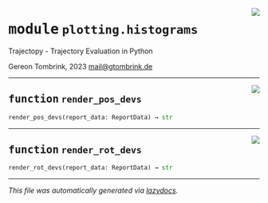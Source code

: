 <!-- markdownlint-disable -->

<a href="..\trajectopy_core\plotting\histograms.py#L0"><img align="right" style="float:right;" src="https://img.shields.io/badge/-source-cccccc?style=flat-square"></a>

# <kbd>module</kbd> `plotting.histograms`
Trajectopy - Trajectory Evaluation in Python 

Gereon Tombrink, 2023 mail@gtombrink.de 


---

<a href="..\trajectopy_core\plotting\histograms.py#L14"><img align="right" style="float:right;" src="https://img.shields.io/badge/-source-cccccc?style=flat-square"></a>

## <kbd>function</kbd> `render_pos_devs`

```python
render_pos_devs(report_data: ReportData) → str
```






---

<a href="..\trajectopy_core\plotting\histograms.py#L43"><img align="right" style="float:right;" src="https://img.shields.io/badge/-source-cccccc?style=flat-square"></a>

## <kbd>function</kbd> `render_rot_devs`

```python
render_rot_devs(report_data: ReportData) → str
```








---

_This file was automatically generated via [lazydocs](https://github.com/ml-tooling/lazydocs)._
